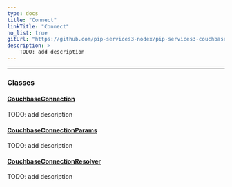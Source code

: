 ```yaml
---
type: docs
title: "Connect"
linkTitle: "Connect"
no_list: true
gitUrl: "https://github.com/pip-services3-nodex/pip-services3-couchbase-nodex"
description: >
    TODO: add description
---
```

---

<div class="module-body"> 

### Classes

#### [CouchbaseConnection](сouchbase_connection)
TODO: add description

#### [CouchbaseConnectionParams](couchbase_connection_params)
TODO: add description

#### [CouchbaseConnectionResolver](couchbase_connection_resolver)
TODO: add description

</div>
